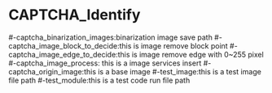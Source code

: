 # CAPTCHA_Identify


#-captcha_binarization_images:binarization image save path
#-captcha_image_block_to_decide:this is image remove block point
#-captcha_image_edge_to_decide:this is image remove edge with 0~255 pixel
#-captcha_image_process: this is a image services insert
#-captcha_origin_image:this is a base image
#-test_image:this is a test image file path
#-test_module:this is a test code run file path


